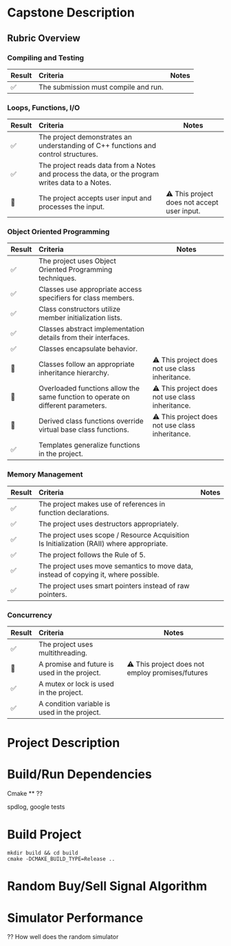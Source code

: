 
# Capstone Description 

## Rubric Overview


### Compiling and Testing 
| Result             | Criteria                             | Notes |
| ------------------ | :----------------------------------- | ----- |
| :white_check_mark: | The submission must compile and run. |       |

### Loops, Functions, I/O
| Result                | Criteria                                                                                         | Notes                                              |
| --------------------- | :----------------------------------------------------------------------------------------------- | -------------------------------------------------- |
| :white_check_mark:    | The project demonstrates an understanding of C++ functions and control structures.               |                                                    |
| :white_check_mark:    | The project reads data from a Notes and process the data, or the program writes data to a Notes. |                                                    |
| :black_square_button: | The project accepts user input and processes the input.                                          | :warning: This project does not accept user input. |

### Object Oriented Programming
| Result                | Criteria                                                                         | Notes                                                  |
| --------------------- | :------------------------------------------------------------------------------- | ------------------------------------------------------ |
| :white_check_mark:    | The project uses Object Oriented Programming techniques.                         |                                                        |
| :white_check_mark:    | Classes use appropriate access specifiers for class members.                     |                                                        |
| :white_check_mark:    | Class constructors utilize member initialization lists.                          |                                                        |
| :white_check_mark:    | Classes abstract implementation details from their interfaces.                   |                                                        |
| :white_check_mark:    | Classes encapsulate behavior.                                                    |                                                        |
| :black_square_button: | Classes follow an appropriate inheritance hierarchy.                             | :warning: This project does not use class inheritance. |
| :black_square_button: | Overloaded functions allow the same function to operate on different parameters. | :warning: This project does not use class inheritance. |
| :black_square_button: | Derived class functions override virtual base class functions.                   | :warning: This project does not use class inheritance. |
| :white_check_mark:    | Templates generalize functions in the project.                                   |                                                        |

### Memory Management
| Result             | Criteria                                                                                  | Notes |
| ------------------ | :---------------------------------------------------------------------------------------- | ----- |
| :white_check_mark: | The project makes use of references in function declarations.                             |       |
| :white_check_mark: | The project uses destructors appropriately.                                               |       |
| :white_check_mark: | The project uses scope / Resource Acquisition Is Initialization (RAII) where appropriate. |       |
| :white_check_mark: | The project follows the Rule of 5.                                                        |       |
| :white_check_mark: | The project uses move semantics to move data, instead of copying it, where possible.      |       |
| :white_check_mark: | The project uses smart pointers instead of raw pointers.                                  |       |

### Concurrency 
| Result                | Criteria                                     | Notes                                                   |
| --------------------- | :------------------------------------------- | ------------------------------------------------------- |
| :white_check_mark:    | The project uses multithreading.             |                                                         |
| :black_square_button: | A promise and future is used in the project. | :warning: This project does not employ promises/futures |
| :white_check_mark:    | A mutex or lock is used in the project.      |                                                         |
| :white_check_mark:    | A condition variable is used in the project. |                                                         |


# Project Description 

# Build/Run Dependencies 

Cmake 
** ?? 

spdlog, google tests

# Build Project 

```
mkdir build && cd build 
cmake -DCMAKE_BUILD_TYPE=Release .. 
```

# Random Buy/Sell Signal Algorithm

# Simulator Performance

?? How well does the random simulator 
